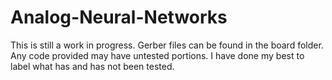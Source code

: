# Analog-Neural-Networks

<p> This is still a work in progress. Gerber files can be found in the board folder. Any code provided may have untested portions. I have done my best to label what has and has not been tested. <p>